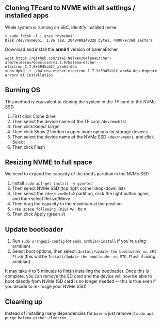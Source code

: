 ## Cloning TFcard to NVME with all settings / installed apps

While system is running on SBC, identify installed nvme
```
$ sudo fdisk -l | grep "nvme0n1"
Disk /dev/nvme0n1: 1.86 TiB, 2048408248320 bytes, 4000797360 sectors
```
Download and install the **arm64** version of balenaEtcher
```
wget https://github.com/Itai-Nelken/BalenaEtcher-arm/releases/download/v1.7.9/balena-etcher-electron_1.7.9+5945ab1f_arm64.deb
sudo dpkg -i ./balena-etcher-electron_1.7.9+5945ab1f_arm64.deb #ignore errors at installation
```
## Burning OS
This method is equivalent to cloning the system in the TF card to the NVMe SSD
1. First click Clone drive
2. Then select the device name of the TF card `/dev/mmcblk1`
3. Then click Select target
4. Then click Show 2 hidden to open more options for storage devices
5. Then select the device name of the NVMe SSD `/dev/nvme0n1`, and click Select
6. Then click Flash

## Resizing NVME to full space
We need to expand the capacity of the rootfs partition in the NVMe SSD
1. Install `sudo apt-get install -y gparted`
2. Then select NVMe SSD (top right corner drop-down list)
3. Then select the `/dev/nvme0n1p2` partition, click the right button again, and then select Resize/Move
4. Then drag the capacity to the maximum at the position
5. `Free space following (MiB)` will be `0`
6. Then click Apply (green √)

## Update bootloader
1. Run `sudo orangepi-config` (or `sudo armbian-install` if you're using armbian)
2. Select boot options, then select: `Install/Update the bootloader on SPI Flash` (this will be `Install/Update the bootloader on MTD Flash` if using armbian)

It may take 4 to 5 minutes to finish installing the bootloader. Once this is complete, you can remove the SD card and the device will now be able to boot directly from NVMe (SD card is no longer needed -- this is true even if you decide to re-image your NVMe SSD)

## Cleaning up
Instead of installing many dependencies for `balena` just remove it `sudo apt purge balena-etcher-electron`
